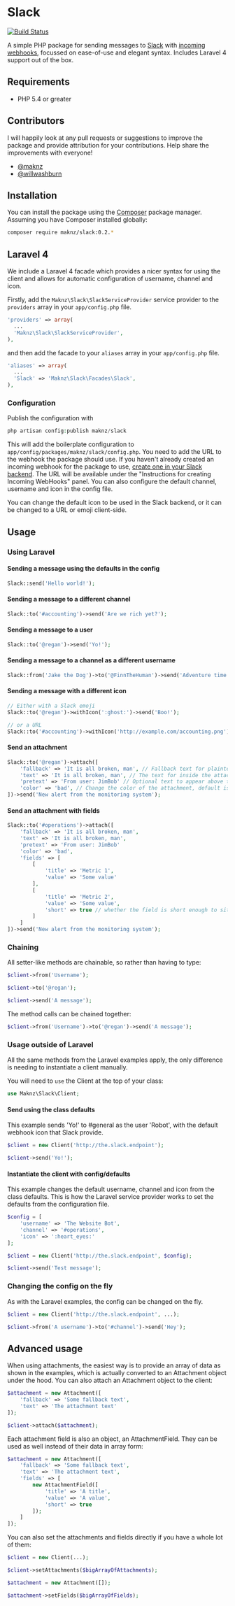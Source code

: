 # Slack

[![Build Status](https://travis-ci.org/maknz/slack.svg?branch=master)](https://travis-ci.org/maknz/slack)

A simple PHP package for sending messages to [Slack](https://slack.com) with [incoming webhooks](https://my.slack.com/services/new/incoming-webhook), focussed on ease-of-use and elegant syntax. Includes Laravel 4 support out of the box.

## Requirements

* PHP 5.4 or greater

## Contributors

I will happily look at any pull requests or suggestions to improve the package and provide attribution for your contributions. Help share the improvements with everyone!

* [@maknz](https://github.com/maknz)
* [@willwashburn](https://github.com/willwashburn)

## Installation

You can install the package using the [Composer](https://getcomposer.org/) package manager. Assuming you have Composer installed globally:

```sh
composer require maknz/slack:0.2.*
```

## Laravel 4 

We include a Laravel 4 facade which provides a nicer syntax for using the client and allows for automatic configuration of username, channel and icon.

Firstly, add the `Maknz\Slack\SlackServiceProvider` service provider to the `providers` array in your `app/config.php` file.

```php
'providers' => array(
  ...
  'Maknz\Slack\SlackServiceProvider',
),
```

and then add the facade to your `aliases` array in your `app/config.php` file.

```php
'aliases' => array(
  ...
  'Slack' => 'Maknz\Slack\Facades\Slack',
),
```

### Configuration

Publish the configuration with

```php
php artisan config:publish maknz/slack
```

This will add the boilerplate configuration to `app/config/packages/maknz/slack/config.php`. You need to add the URL to the webhook the package should use. If you haven't already created an incoming webhook for the package to use, [create one in your Slack backend](https://my.slack.com/services/new/incoming-webhook). The URL will be available under the "Instructions for creating Incoming WebHooks" panel. You can also configure the default channel, username and icon in the config file.

You can change the default icon to be used in the Slack backend, or it can be changed to a URL or emoji client-side.

## Usage

### Using Laravel

#### Sending a message using the defaults in the config

```php
Slack::send('Hello world!');
```

#### Sending a message to a different channel
```php
Slack::to('#accounting')->send('Are we rich yet?');
```

#### Sending a message to a user
```php
Slack::to('@regan')->send('Yo!');
```

#### Sending a message to a channel as a different username
```php
Slack::from('Jake the Dog')->to('@FinnTheHuman')->send('Adventure time!');
```

#### Sending a message with a different icon
```php
// Either with a Slack emoji
Slack::to('@regan')->withIcon(':ghost:')->send('Boo!');

// or a URL
Slack::to('#accounting')->withIcon('http://example.com/accounting.png')->send('Some accounting notification');
```

#### Send an attachment

```php
Slack::to('@regan')->attach([
	'fallback' => 'It is all broken, man', // Fallback text for plaintext clients, like IRC
	'text' => 'It is all broken, man', // The text for inside the attachment
	'pretext' => 'From user: JimBob' // Optional text to appear above the attachment and below the actual message
	'color' => 'bad', // Change the color of the attachment, default is 'good'
])->send('New alert from the monitoring system');
```

#### Send an attachment with fields

```php
Slack::to('#operations')->attach([
	'fallback' => 'It is all broken, man',
	'text' => 'It is all broken, man',
	'pretext' => 'From user: JimBob'
	'color' => 'bad',
	'fields' => [
		[
			'title' => 'Metric 1',
			'value' => 'Some value'
		],
		[
			'title' => 'Metric 2',
			'value' => 'Some value',
			'short' => true // whether the field is short enough to sit side-by-side other fields, defaults to false
		]
	]
])->send('New alert from the monitoring system');
```

### Chaining

All setter-like methods are chainable, so rather than having to type:

```php
$client->from('Username');

$client->to('@regan');

$client->send('A message');
```

The method calls can be chained together:

```php
$client->from('Username')->to('@regan')->send('A message');
```

### Usage outside of Laravel

All the same methods from the Laravel examples apply, the only difference is needing to instantiate a client manually.

You will need to `use` the Client at the top of your class:

```php
use Maknz\Slack\Client;
```

#### Send using the class defaults

This example sends 'Yo!' to #general as the user 'Robot', with the default webhook icon that Slack provide.

```php
$client = new Client('http://the.slack.endpoint');

$client->send('Yo!'); 
```

#### Instantiate the client with config/defaults

This example changes the default username, channel and icon from the class defaults. This is how the Laravel service provider works to set the defaults from the configuration file.

```php
$config = [
	'username' => 'The Website Bot',
	'channel' => '#operations',
	'icon' => ':heart_eyes:'
];

$client = new Client('http://the.slack.endpoint', $config);

$client->send('Test message');
```

### Changing the config on the fly

As with the Laravel examples, the config can be changed on the fly.

```php
$client = new Client('http://the.slack.endpoint', ...);

$client->from('A username')->to('#channel')->send('Hey');
```

## Advanced usage

When using attachments, the easiest way is to provide an array of data as shown in the examples, which is actually converted to an Attachment object under the hood. You can also attach an Attachment object to the client:

```php
$attachment = new Attachment([
	'fallback' => 'Some fallback text',
	'text' => 'The attachment text'
]);

$client->attach($attachment);
```

Each attachment field is also an object, an AttachmentField. They can be used as well instead of their data in array form:

```php
$attachment = new Attachment([
	'fallback' => 'Some fallback text',
	'text' => 'The attachment text',
	'fields' => [
		new AttachmentField([
			'title' => 'A title',
			'value' => 'A value',
			'short' => true
		]);
	]
]);
```

You can also set the attachments and fields directly if you have a whole lot of them:

```php
$client = new Client(...);

$client->setAttachments($bigArrayOfAttachments);
```

```php
$attachment = new Attachment([]);

$attachment->setFields($bigArrayOfFields);
```
